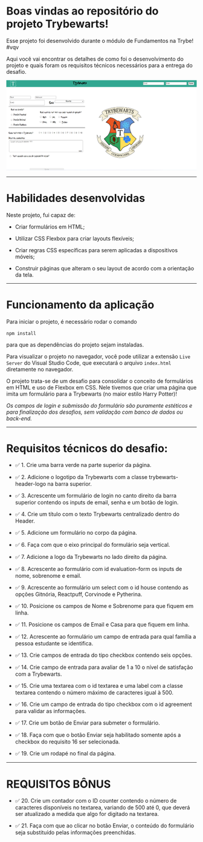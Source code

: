 # Boas vindas ao repositório do projeto <b>Trybewarts</b>!

Esse projeto foi desenvolvido durante o módulo de Fundamentos na Trybe! #vqv 

Aqui você vai encontrar os detalhes de como foi o desenvolvimento do projeto e quais foram os requisitos técnicos necessários para a entrega do desafio.

![Imagem do projeto](images/trybewarts.png)

---

# Habilidades desenvolvidas

Neste projeto, fui capaz de:

- Criar formulários em HTML;

- Utilizar CSS Flexbox para criar layouts flexíveis;

- Criar regras CSS específicas para serem aplicadas a dispositivos móveis;

- Construir páginas que alteram o seu layout de acordo com a orientação da tela.

---

# Funcionamento da aplicação

Para iniciar o projeto, é necessário rodar o comando
```
npm install
```
para que as dependências do projeto sejam instaladas.

Para visualizar o projeto no navegador, você pode utilizar a extensão `Live Server` do Visual Studio Code, que executará o arquivo `index.html` diretamente no navegador.

O projeto trata-se de um desafio para consolidar o conceito de formulários em HTML e uso de Flexbox em CSS. Nele tivemos que criar uma página que imita um formulário para a Trybewarts (no maior estilo Harry Potter)!

*Os campos de login e submissão do formulário são puramente estéticos e para finalização dos desafios, sem validação com banco de dados ou back-end.*

---

# Requisitos técnicos do desafio:

- ✅ 1. Crie uma barra verde na parte superior da página.

- ✅ 2. Adicione o logotipo da Trybewarts com a classe trybewarts-header-logo na barra superior.

- ✅ 3. Acrescente um formulário de login no canto direito da barra superior contendo os inputs de email, senha e um botão de login.

- ✅ 4. Crie um título com o texto Trybewarts centralizado dentro do Header.

- ✅ 5. Adicione um formulário no corpo da página.

- ✅ 6. Faça com que o eixo principal do formulário seja vertical.

- ✅ 7. Adicione a logo da Trybewarts no lado direito da página.

- ✅ 8. Acrescente ao formulário com id evaluation-form os inputs de nome, sobrenome e email.

- ✅ 9. Acrescente ao formulário um select com o id house contendo as opções Gitnória, Reactpuff, Corvinode e Pytherina.

- ✅ 10. Posicione os campos de Nome e Sobrenome para que fiquem em linha.

- ✅ 11. Posicione os campos de Email e Casa para que fiquem em linha.

- ✅ 12. Acrescente ao formulário um campo de entrada para qual família a pessoa estudante se identifica.

- ✅ 13. Crie campos de entrada do tipo checkbox contendo seis opções.

- ✅ 14. Crie campo de entrada para avaliar de 1 a 10 o nível de satisfação com a Trybewarts.

- ✅ 15. Crie uma textarea com o id textarea e uma label com a classe textarea contendo o número máximo de caracteres igual à 500.

- ✅ 16. Crie um campo de entrada do tipo checkbox com o id agreement para validar as informações.

- ✅ 17. Crie um botão de Enviar para submeter o formulário.

- ✅ 18. Faça com que o botão Enviar seja habilitado somente após a checkbox do requisito 16 ser selecionada.

- ✅ 19. Crie um rodapé no final da página.

--- 

# REQUISITOS BÔNUS

- ✅ 20. Crie um contador com o ID counter contendo o número de caracteres disponíveis no textarea, variando de 500 até 0, que deverá ser atualizado a medida que algo for digitado na textarea.

- ✅ 21. Faça com que ao clicar no botão Enviar, o conteúdo do formulário seja substituído pelas informações preenchidas.
